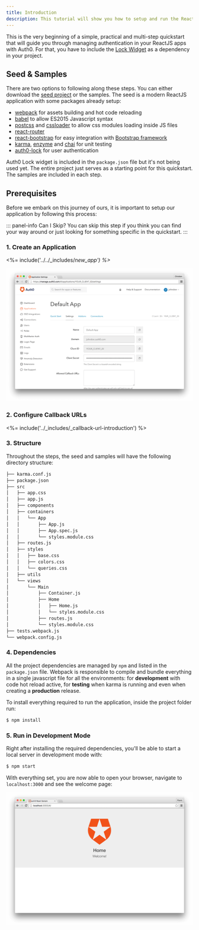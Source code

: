 ```yaml
---
title: Introduction
description: This tutorial will show you how to setup and run the ReactJS Seed project provided by Auth0 as integration sample.
---
```


This is the very beginning of a simple, practical and multi-step quickstart that will guide you through managing authentication in your ReactJS apps with Auth0. For that, you have to include the [Lock Widget](/libraries/lock) as a dependency in your project.

## Seed &amp; Samples

There are two options to following along these steps. You can either download the [seed project](https://github.com/auth0-samples/auth0-react-sample/tree/master/00-Starter-Seed) or the samples. The seed is a modern ReactJS application with some packages already setup:

* [webpack](https://webpack.github.io) for assets building and hot code reloading
* [babel](https://babeljs.io) to allow ES2015 Javascript syntax
* [postcss](http://postcss.org) and [cssloader](https://github.com/webpack/css-loader) to allow css modules loading inside JS files
* [react-router](https://github.com/reactjs/react-router)
* [react-bootstrap](https://react-bootstrap.github.io/) for easy integration with [Bootstrap framework](http://getbootstrap.com/)
* [karma](https://karma-runner.github.io), [enzyme](https://github.com/airbnb/enzyme) and [chai](http://chaijs.com) for unit testing
* [auth0-lock](/libraries/lock) for user authentication

Auth0 Lock widget is included in the `package.json` file but it's not being used yet. The entire project just serves as a starting point for this quickstart. The samples are included in each step.

## Prerequisites
Before we embark on this journey of ours, it is important to setup our application by following this process:

::: panel-info Can I Skip?
You can skip this step if you think you can find your way around or just looking for something specific in the quickstart.
:::

### 1. Create an Application

<%= include('../../_includes/_new_app') %>_

![App Dashboard](/media/articles/angularjs/app_dashboard.png)

### 2. Configure Callback URLs

<%= include('../_includes/_callback-url-introduction') %>

### 3. Structure
Throughout the steps, the seed and samples will have the following directory structure:
```bash
├── karma.conf.js
├── package.json
├── src
│   ├── app.css
│   ├── app.js
│   ├── components
│   ├── containers
│   │   └── App
│   │       ├── App.js
│   │       ├── App.spec.js
│   │       └── styles.module.css
│   ├── routes.js
│   ├── styles
│   │   ├── base.css
│   │   ├── colors.css
│   │   └── queries.css
│   ├── utils
│   └── views
│       └── Main
│           ├── Container.js
│           ├── Home
│           │   ├── Home.js
│           │   └── styles.module.css
│           ├── routes.js
│           └── styles.module.css
├── tests.webpack.js
└── webpack.config.js
```

### 4. Dependencies

All the project dependencies are managed by `npm` and listed in the `package.json` file. Webpack is responsible to compile and bundle everything in a single javascript file for all the environments: for __development__ with code hot reload active, for __testing__ when karma is running and even when creating a __production__ release.

To install everything required to run the application, inside the project folder run:

```bash
$ npm install
```

### 5. Run in Development Mode
Right after installing the required dependencies, you'll be able to start a local server in development mode with:

```bash
$ npm start
```

With everything set, you are now able to open your browser, navigate to `localhost:3000` and see the welcome page:

![Starter](/media/articles/reactjs/starter_running.png)
